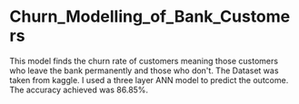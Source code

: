 # Churn_Modelling_of_Bank_Customers

This model finds the churn rate of customers meaning those customers who leave the bank permanently and those who don't.
The Dataset was taken from kaggle.
I used a three layer ANN model to predict the outcome. The accuracy achieved was 86.85%.
